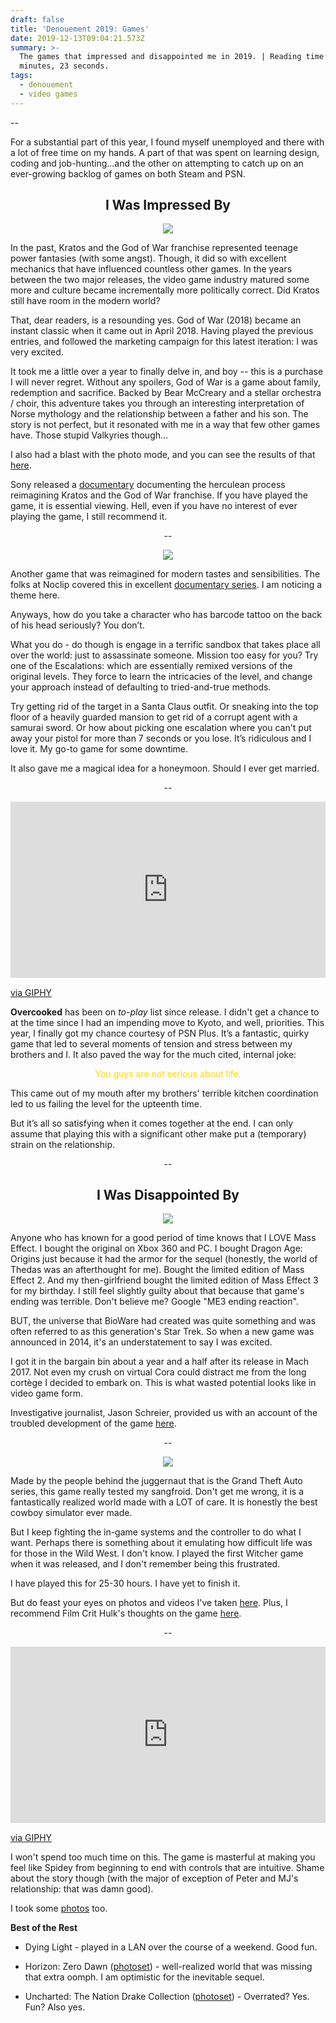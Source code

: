 ```yaml
---
draft: false
title: 'Denouement 2019: Games'
date: 2019-12-13T09:04:21.573Z
summary: >-
  The games that impressed and disappointed me in 2019. | Reading time: 5
  minutes, 23 seconds.
tags:
  - denouement
  - video games
---
```

\--

For a substantial part of this year, I found myself unemployed and there with a lot of free time on my hands. A part of that was spent on learning design, coding and job-hunting...and the other on attempting to catch up on an ever-growing backlog of games on both Steam and PSN.

<h2 style="text-align: center;">I Was Impressed By</h2>

<p align="center">
  <img src="/static/img/god-of-war-ps4-.png">


</p>

In the past, Kratos and the God of War franchise represented teenage power fantasies (with some angst). Though, it did so with excellent mechanics that have influenced countless other games. In the years between the two major releases, the video game industry matured some more and culture became incrementally more politically correct. Did Kratos still have room in the modern world?

That, dear readers, is a resounding yes. God of War (2018) became an instant classic when it came out in April 2018. Having played the previous entries, and followed the marketing campaign for this latest iteration: I was very excited.

It took me a little over a year to finally delve in, and boy -- this is a purchase I will never regret. Without any spoilers, God of War is a game about family, redemption and sacrifice. Backed by Bear McCreary and a stellar orchestra / choir, this adventure takes you through an interesting interpretation of Norse mythology and the relationship between a father and his son. The story is not perfect, but it resonated with me in a way that few other games have. Those stupid Valkyries though…

I also had a blast with the photo mode, and you can see the results of that [here](https://iamedson.com/god-of-war). 

Sony released a [documentary](https://www.youtube.com/watch?v=ra_R-K_IoUc) documenting the herculean process  reimagining Kratos and the God of War franchise. If you have played the game, it is essential viewing. Hell, even if you have no interest of ever playing the game, I still recommend it.

<p align="center">--</p>

<p align="center">
  <img src="/static/img/hitman-2016-alt-2.png">
</p>

Another game that was reimagined for modern tastes and sensibilities. The folks at Noclip covered this in excellent [documentary series](https://www.ioi.dk/hitman-noclip/). I am noticing a theme here.

Anyways, how do you take a character who has barcode tattoo on the back of his head seriously? You don’t.

What you do - do though is engage in a terrific sandbox that takes place all over the world: just to assassinate someone. Mission too easy for you? Try one of the Escalations: which are essentially remixed versions of the original levels. They force to learn the intricacies of the level, and change your approach instead of defaulting to tried-and-true methods.

Try getting rid of the target in a Santa Claus outfit. Or sneaking into the top floor of a heavily guarded mansion to get rid of a corrupt agent with a samurai sword. Or how about picking one escalation where you can't put away your pistol for more than 7 seconds or you lose. It’s ridiculous and I love it. My go-to game for some downtime.

It also gave me a magical idea for a honeymoon. Should I ever get married.

<p align="center">--</p>

<div style="width:100%;height:0;padding-bottom:56%;position:relative;"><iframe src="https://giphy.com/embed/UovJw8VQReFiiIy8C9" width="100%" height="100%" style="position:absolute" frameBorder="0" class="giphy-embed" allowFullScreen></iframe></div><p><a href="https://giphy.com/gifs/team17-overcooked-2-overcooked2-UovJw8VQReFiiIy8C9">via GIPHY</a></p>



**Overcooked** has been on _to-play_ list since release. I didn't get a chance to at the time since I had an impending move to Kyoto, and well, priorities. This year, I finally got my chance courtesy of PSN Plus. It’s a fantastic, quirky game that led to several moments of tension and stress between my brothers and I. It also paved the way for the much cited, internal joke:

<p style="text-align: center; color: gold">You guys are not serious about life.</p>

This came out of my mouth after my brothers' terrible kitchen coordination led to us failing the level for the upteenth time.

But it’s all so satisfying when it comes together at the end. I can only assume that playing this with a significant other make put a (temporary) strain on the relationship.

<p align="center">--</p>

<h2 style="text-align: center;">I Was Disappointed By</h2>

<p align="center">
  <img src="/static/img/mass-effect-andromeda.png">
</p>

Anyone who has known for a good period of time knows that I LOVE Mass Effect. I bought the original on Xbox 360 and PC. I bought Dragon Age: Origins just because it had the armor for the sequel (honestly, the world of Thedas was an afterthought for me). Bought the limited edition of Mass Effect 2. And my then-girlfriend bought the limited edition of Mass Effect 3 for my birthday. I still feel slightly guilty about that because that game's ending was terrible. Don't believe me? Google "ME3 ending reaction".

BUT, the universe that BioWare had created was quite something and was often referred to as this generation's Star Trek. So when a new game was announced in 2014, it's an understatement to say I was excited.

I got it in the bargain bin about a year and a half after its release in Mach 2017. Not even my crush on virtual Cora could distract me from the long cortège I decided to embark on. This is what wasted potential looks like in video game form.

Investigative journalist, Jason Schreier, provided us with an account of the troubled development of the game [here](https://kotaku.com/the-story-behind-mass-effect-andromedas-troubled-five-1795886428).

<p align="center">--</p>

<p align="center">
  <img src="/static/img/red-dead-redemption-2.png">
</p>

Made by the people behind the juggernaut that is the Grand Theft Auto series, this game really tested my sangfroid. Don't get me wrong, it is a fantastically realized world made with a LOT of care. It is honestly the best cowboy simulator ever made.

But I keep fighting the in-game systems and the controller to do what I want. Perhaps there is something about it emulating how difficult life was for those in the Wild West. I don't know. I played the first Witcher game when it was released, and I don't remember being this frustrated.

I have played this for 25-30 hours. I have yet to finish it.

But do feast your eyes on photos and videos I've taken [here](https://iamedson.com/red-dead). Plus, I recommend Film Crit Hulk's thoughts on the game [here](https://www.polygon.com/2019/4/22/18298277/red-dead-redemption-2-pc-review-rdr2-story-design-criticism).

<p align="center">--</p>

<div style="width:100%;height:0;padding-bottom:56%;position:relative;"><iframe src="https://giphy.com/embed/l46CkFQJ9GRlWataM" width="100%" height="100%" style="position:absolute" frameBorder="0" class="giphy-embed" allowFullScreen></iframe></div><p><a href="https://giphy.com/gifs/agentm-ps4-spider-man-spiderman-l46CkFQJ9GRlWataM">via GIPHY</a></p>

I won't spend too much time on this. The game is masterful at making you feel like Spidey from beginning to end with controls that are intuitive. Shame about the story though (with the major of exception of Peter and MJ's relationship: that was damn good).

I took some [photos](https://iamedson.com/spidey) too.

**Best of the Rest**

* Dying Light - played in a LAN over the course of a weekend. Good fun.

* Horizon: Zero Dawn ([photoset](https://iamedson.com/horizon)) - well-realized world that was missing that extra oomph. I am optimistic for the inevitable sequel.

* Uncharted: The Nation Drake Collection ([photoset](https://iamedson.com/uncharted)) - Overrated? Yes. Fun? Also yes.
